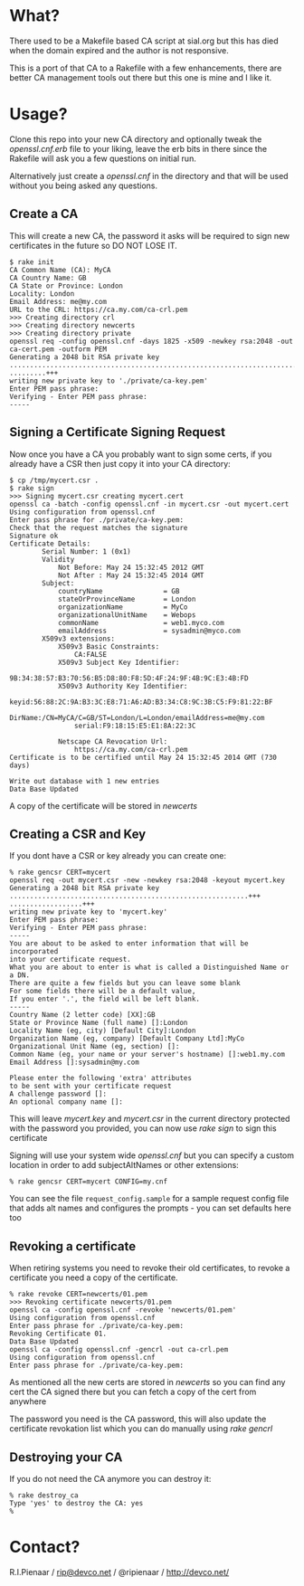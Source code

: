 What?
=====

There used to be a Makefile based CA script at sial.org but this has died when
the domain expired and the author is not responsive.

This is a port of that CA to a Rakefile with a few enhancements, there are
better CA management tools out there but this one is mine and I like it.

Usage?
======

Clone this repo into your new CA directory and optionally tweak the
_openssl.cnf.erb_ file to your liking, leave the erb bits in there since the
Rakefile will ask you a few questions on initial run.

Alternatively just create a _openssl.cnf_ in the directory and that will be
used without you being asked any questions.

Create a CA
-----------

This will create a new CA, the password it asks will be required to sign new
certificates in the future so DO NOT LOSE IT.

    $ rake init
    CA Common Name (CA): MyCA
    CA Country Name: GB
    CA State or Province: London
    Locality: London
    Email Address: me@my.com
    URL to the CRL: https://ca.my.com/ca-crl.pem
    >>> Creating directory crl
    >>> Creating directory newcerts
    >>> Creating directory private
    openssl req -config openssl.cnf -days 1825 -x509 -newkey rsa:2048 -out
    ca-cert.pem -outform PEM
    Generating a 2048 bit RSA private key
    .........................................................................+++
    .........+++
    writing new private key to './private/ca-key.pem'
    Enter PEM pass phrase:
    Verifying - Enter PEM pass phrase:
    -----

Signing a Certificate Signing Request
-------------------------------------

Now once you have a CA you probably want to sign some certs, if you already
have a CSR then just copy it into your CA directory:

    $ cp /tmp/mycert.csr .
    $ rake sign
    >>> Signing mycert.csr creating mycert.cert
    openssl ca -batch -config openssl.cnf -in mycert.csr -out mycert.cert
    Using configuration from openssl.cnf
    Enter pass phrase for ./private/ca-key.pem:
    Check that the request matches the signature
    Signature ok
    Certificate Details:
            Serial Number: 1 (0x1)
            Validity
                Not Before: May 24 15:32:45 2012 GMT
                Not After : May 24 15:32:45 2014 GMT
            Subject:
                countryName               = GB
                stateOrProvinceName       = London
                organizationName          = MyCo
                organizationalUnitName    = Webops
                commonName                = web1.myco.com
                emailAddress              = sysadmin@myco.com
            X509v3 extensions:
                X509v3 Basic Constraints:
                    CA:FALSE
                X509v3 Subject Key Identifier:
                    9B:34:38:57:B3:70:56:B5:D8:80:F8:5D:4F:24:9F:4B:9C:E3:4B:FD
                X509v3 Authority Key Identifier:
                    keyid:56:88:2C:9A:B3:3C:E8:71:A6:AD:B3:34:C8:9C:3B:C5:F9:81:22:BF
                    DirName:/CN=MyCA/C=GB/ST=London/L=London/emailAddress=me@my.com
                    serial:F9:18:15:E5:E1:8A:22:3C

                Netscape CA Revocation Url:
                    https://ca.my.com/ca-crl.pem
    Certificate is to be certified until May 24 15:32:45 2014 GMT (730 days)

    Write out database with 1 new entries
    Data Base Updated

A copy of the certificate will be stored in _newcerts_

Creating a CSR and Key
----------------------

If you dont have a CSR or key already you can create one:

    % rake gencsr CERT=mycert
    openssl req -out mycert.csr -new -newkey rsa:2048 -keyout mycert.key
    Generating a 2048 bit RSA private key
    ...........................................................+++
    ..................+++
    writing new private key to 'mycert.key'
    Enter PEM pass phrase:
    Verifying - Enter PEM pass phrase:
    -----
    You are about to be asked to enter information that will be incorporated
    into your certificate request.
    What you are about to enter is what is called a Distinguished Name or a DN.
    There are quite a few fields but you can leave some blank
    For some fields there will be a default value,
    If you enter '.', the field will be left blank.
    -----
    Country Name (2 letter code) [XX]:GB
    State or Province Name (full name) []:London
    Locality Name (eg, city) [Default City]:London
    Organization Name (eg, company) [Default Company Ltd]:MyCo
    Organizational Unit Name (eg, section) []:
    Common Name (eg, your name or your server's hostname) []:web1.my.com
    Email Address []:sysadmin@my.com

    Please enter the following 'extra' attributes
    to be sent with your certificate request
    A challenge password []:
    An optional company name []:

This will leave _mycert.key_ and _mycert.csr_ in the current directory
protected with the password you provided, you can now use _rake sign_ to sign
this certificate

Signing will use your system wide _openssl.cnf_ but you can specify a custom
location in order to add subjectAltNames or other extensions:

    % rake gencsr CERT=mycert CONFIG=my.cnf

You can see the file ```request_config.sample``` for a sample request config
file that adds alt names and configures the prompts - you can set defaults here
too

Revoking a certificate
----------------------
When retiring systems you need to revoke their old certificates, to revoke a
certificate you need a copy of the certificate.

    % rake revoke CERT=newcerts/01.pem
    >>> Revoking certificate newcerts/01.pem
    openssl ca -config openssl.cnf -revoke 'newcerts/01.pem'
    Using configuration from openssl.cnf
    Enter pass phrase for ./private/ca-key.pem:
    Revoking Certificate 01.
    Data Base Updated
    openssl ca -config openssl.cnf -gencrl -out ca-crl.pem
    Using configuration from openssl.cnf
    Enter pass phrase for ./private/ca-key.pem:

As mentioned all the new certs are stored in *newcerts* so you can find any
cert the CA signed there but you can fetch a copy of the cert from anywhere

The password you need is the CA password, this will also update the
certificate revokation list which you can do manually using _rake gencrl_

Destroying your CA
------------------

If you do not need the CA anymore you can destroy it:

    % rake destroy_ca
    Type 'yes' to destroy the CA: yes
    %

Contact?
========

R.I.Pienaar / rip@devco.net / @ripienaar / http://devco.net/
